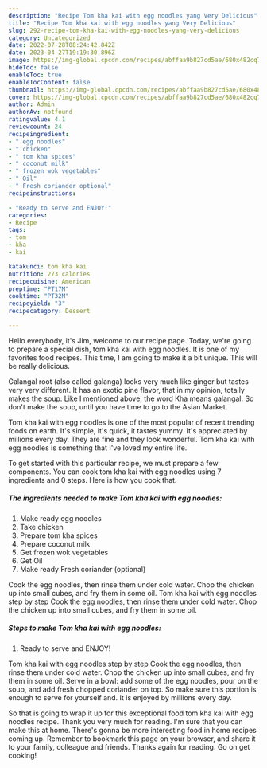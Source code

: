 ```yaml
---
description: "Recipe Tom kha kai with egg noodles yang Very Delicious"
title: "Recipe Tom kha kai with egg noodles yang Very Delicious"
slug: 292-recipe-tom-kha-kai-with-egg-noodles-yang-very-delicious
category: Uncategorized
date: 2022-07-28T08:24:42.842Z
date: 2023-04-27T19:19:30.896Z
image: https://img-global.cpcdn.com/recipes/abffaa9b827cd5ae/680x482cq70/tom-kha-kai-with-egg-noodles-recipe-main-photo.jpg
hideToc: false
enableToc: true
enableTocContent: false
thumbnail: https://img-global.cpcdn.com/recipes/abffaa9b827cd5ae/680x482cq70/tom-kha-kai-with-egg-noodles-recipe-main-photo.jpg
cover: https://img-global.cpcdn.com/recipes/abffaa9b827cd5ae/680x482cq70/tom-kha-kai-with-egg-noodles-recipe-main-photo.jpg
author: Admin
authorAv: notfound
ratingvalue: 4.1
reviewcount: 24
recipeingredient:
- " egg noodles"
- " chicken"
- " tom kha spices"
- " coconut milk"
- " frozen wok vegetables"
- " Oil"
- " Fresh coriander optional"
recipeinstructions:

- "Ready to serve and ENJOY!"
categories:
- Recipe
tags:
- tom
- kha
- kai

katakunci: tom kha kai 
nutrition: 273 calories
recipecuisine: American
preptime: "PT17M"
cooktime: "PT32M"
recipeyield: "3"
recipecategory: Dessert

---
```



Hello everybody, it's Jim, welcome to our recipe page. Today, we're going to prepare a special dish, tom kha kai with egg noodles. It is one of my favorites food recipes. This time, I am going to make it a bit unique. This will be really delicious.

Galangal root (also called galanga) looks very much like ginger but tastes very very different. It has an exotic pine flavor, that in my opinion, totally makes the soup. Like I mentioned above, the word Kha means galangal. So don&#39;t make the soup, until you have time to go to the Asian Market.

Tom kha kai with egg noodles is one of the most popular of recent trending foods on earth. It's simple, it's quick, it tastes yummy. It's appreciated by millions every day. They are fine and they look wonderful. Tom kha kai with egg noodles is something that I've loved my entire life.


To get started with this particular recipe, we must prepare a few components. You can cook tom kha kai with egg noodles using 7 ingredients and 0 steps. Here is how you cook that.

<!--inarticleads1-->

##### The ingredients needed to make Tom kha kai with egg noodles:

1. Make ready  egg noodles
1. Take  chicken
1. Prepare  tom kha spices
1. Prepare  coconut milk
1. Get  frozen wok vegetables
1. Get  Oil
1. Make ready  Fresh coriander (optional)


Cook the egg noodles, then rinse them under cold water. Chop the chicken up into small cubes, and fry them in some oil. Tom kha kai with egg noodles step by step Cook the egg noodles, then rinse them under cold water. Chop the chicken up into small cubes, and fry them in some oil. 

<!--inarticleads2-->

##### Steps to make Tom kha kai with egg noodles:


1. Ready to serve and ENJOY!

Tom kha kai with egg noodles step by step Cook the egg noodles, then rinse them under cold water. Chop the chicken up into small cubes, and fry them in some oil. Serve in a bowl: add some of the egg noodles, pour on the soup, and add fresh chopped coriander on top. So make sure this portion is enough to serve for yourself and. It is enjoyed by millions every day. 

So that is going to wrap it up for this exceptional food tom kha kai with egg noodles recipe. Thank you very much for reading. I'm sure that you can make this at home. There's gonna be more interesting food in home recipes coming up. Remember to bookmark this page on your browser, and share it to your family, colleague and friends. Thanks again for reading. Go on get cooking!
